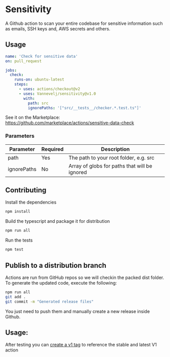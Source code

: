 # Sensitivity

A Github action to scan your entire codebase for sensitive information such as emails, SSH keys and, AWS secrets and others.

## Usage

```yaml
name: 'Check for sensitive data'
on: pull_request

jobs:
  check:
    runs-on: ubuntu-latest
    steps:
      - uses: actions/checkout@v2
      - uses: Vannevelj/sensitivity@v1.0
        with:
          path: src
          ignorePaths: '["src/__tests__/checker.*.test.ts"]'

```

See it on the Marketplace: https://github.com/marketplace/actions/sensitive-data-check

### Parameters

| Parameter  | Required  | Description  |
|---|---|---|
| path  | Yes  | The path to your root folder, e.g. src  |
| ignorePaths  | No  | Array of globs for paths that will be ignored  |

## Contributing

Install the dependencies  
```bash
npm install
```

Build the typescript and package it for distribution
```bash
npm run all
```

Run the tests
```bash
npm test
```

## Publish to a distribution branch

Actions are run from GitHub repos so we will checkin the packed dist folder. To generate the updated code, execute the following:

```bash
npm run all
git add .
git commit -m "Generated release files"
```

You just need to push them and manually create a new release inside Github.

## Usage:

After testing you can [create a v1 tag](https://github.com/actions/toolkit/blob/master/docs/action-versioning.md) to reference the stable and latest V1 action
